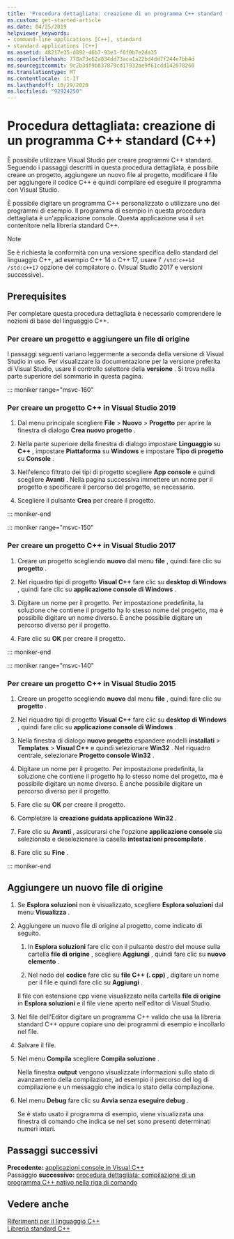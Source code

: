 ```yaml
---
title: 'Procedura dettagliata: creazione di un programma C++ standard (C++)'
ms.custom: get-started-article
ms.date: 04/25/2019
helpviewer_keywords:
- command-line applications [C++], standard
- standard applications [C++]
ms.assetid: 48217e35-d892-46b7-93e3-f6f0b7e2da35
ms.openlocfilehash: 778a73e62a834dd73aca1a22bd4dd7f244e7bb4d
ms.sourcegitcommit: 9c2b3df9b837879cd17932ae9f61cdd142078260
ms.translationtype: MT
ms.contentlocale: it-IT
ms.lasthandoff: 10/29/2020
ms.locfileid: "92924250"
---
```

# <a name="walkthrough-creating-a-standard-c-program-c"></a>Procedura dettagliata: creazione di un programma C++ standard (C++)

È possibile utilizzare Visual Studio per creare programmi C++ standard. Seguendo i passaggi descritti in questa procedura dettagliata, è possibile creare un progetto, aggiungere un nuovo file al progetto, modificare il file per aggiungere il codice C++ e quindi compilare ed eseguire il programma con Visual Studio.

È possibile digitare un programma C++ personalizzato o utilizzare uno dei programmi di esempio. Il programma di esempio in questa procedura dettagliata è un'applicazione console. Questa applicazione usa il `set` contenitore nella libreria standard C++.

> [!NOTE]
> Se è richiesta la conformità con una versione specifica dello standard del linguaggio C++, ad esempio C++ 14 o C++ 17, usare l' `/std:c++14` `/std:c++17` opzione del compilatore o. (Visual Studio 2017 e versioni successive).

## <a name="prerequisites"></a>Prerequisites

Per completare questa procedura dettagliata è necessario comprendere le nozioni di base del linguaggio C++.

### <a name="to-create-a-project-and-add-a-source-file"></a>Per creare un progetto e aggiungere un file di origine

I passaggi seguenti variano leggermente a seconda della versione di Visual Studio in uso. Per visualizzare la documentazione per la versione preferita di Visual Studio, usare il controllo selettore della **versione** . Si trova nella parte superiore del sommario in questa pagina.

::: moniker range="msvc-160"

### <a name="to-create-a-c-project-in-visual-studio-2019"></a>Per creare un progetto C++ in Visual Studio 2019

1. Dal menu principale scegliere **File** > **Nuovo** > **Progetto** per aprire la finestra di dialogo **Crea nuovo progetto** .

1. Nella parte superiore della finestra di dialogo impostare **Linguaggio** su **C++** , impostare **Piattaforma** su **Windows** e impostare **Tipo di progetto** su **Console** .

1. Nell'elenco filtrato dei tipi di progetto scegliere **App console** e quindi scegliere **Avanti** . Nella pagina successiva immettere un nome per il progetto e specificare il percorso del progetto, se necessario.

1. Scegliere il pulsante **Crea** per creare il progetto.

::: moniker-end

::: moniker range="msvc-150"

### <a name="to-create-a-c-project-in-visual-studio-2017"></a>Per creare un progetto C++ in Visual Studio 2017

1. Creare un progetto scegliendo **nuovo** dal menu **file** , quindi fare clic su **progetto** .

1. Nel riquadro tipi di progetto **Visual C++** fare clic su **desktop di Windows** , quindi fare clic su **applicazione console di Windows** .

1. Digitare un nome per il progetto. Per impostazione predefinita, la soluzione che contiene il progetto ha lo stesso nome del progetto, ma è possibile digitare un nome diverso. È anche possibile digitare un percorso diverso per il progetto.

1. Fare clic su **OK** per creare il progetto.

::: moniker-end

::: moniker range="msvc-140"

### <a name="to-create-a-c-project-in-visual-studio-2015"></a>Per creare un progetto C++ in Visual Studio 2015

1. Creare un progetto scegliendo **nuovo** dal menu **file** , quindi fare clic su **progetto** .

1. Nel riquadro tipi di progetto **Visual C++** fare clic su **desktop di Windows** , quindi fare clic su **applicazione console di Windows** .

1. Nella finestra di dialogo **nuovo progetto** espandere modelli **installati**  >  **Templates**  >  **Visual C++** e quindi selezionare **Win32** . Nel riquadro centrale, selezionare **Progetto console Win32** .

1. Digitare un nome per il progetto. Per impostazione predefinita, la soluzione che contiene il progetto ha lo stesso nome del progetto, ma è possibile digitare un nome diverso. È anche possibile digitare un percorso diverso per il progetto.

1. Fare clic su **OK** per creare il progetto.

1. Completare la **creazione guidata applicazione Win32** .

1. Fare clic su **Avanti** , assicurarsi che l'opzione **applicazione console** sia selezionata e deselezionare la casella **intestazioni precompilate** .

1. Fare clic su **Fine** .

::: moniker-end

## <a name="add-a-new-source-file"></a>Aggiungere un nuovo file di origine

1. Se **Esplora soluzioni** non è visualizzato, scegliere **Esplora soluzioni** dal menu **Visualizza** .

1. Aggiungere un nuovo file di origine al progetto, come indicato di seguito.

   1. In **Esplora soluzioni** fare clic con il pulsante destro del mouse sulla cartella **file di origine** , scegliere **Aggiungi** , quindi fare clic su **nuovo elemento** .

   1. Nel nodo del **codice** fare clic su **file C++ (. cpp)** , digitare un nome per il file e quindi fare clic su **Aggiungi** .

   Il file con estensione cpp viene visualizzato nella cartella **file di origine** in **Esplora soluzioni** e il file viene aperto nell'editor di Visual Studio.

1. Nel file dell'Editor digitare un programma C++ valido che usa la libreria standard C++ oppure copiare uno dei programmi di esempio e incollarlo nel file.

1. Salvare il file.

1. Nel menu **Compila** scegliere **Compila soluzione** .

   Nella finestra **output** vengono visualizzate informazioni sullo stato di avanzamento della compilazione, ad esempio il percorso del log di compilazione e un messaggio che indica lo stato della compilazione.

1. Nel menu **Debug** fare clic su **Avvia senza eseguire debug** .

   Se è stato usato il programma di esempio, viene visualizzata una finestra di comando che indica se nel set sono presenti determinati numeri interi.

## <a name="next-steps"></a>Passaggi successivi

**Precedente:** [applicazioni console in Visual C++](./overview-of-windows-programming-in-cpp.md)<br/>
Passaggio **successivo:** [procedura dettagliata: compilazione di un programma C++ nativo nella riga di comando](../build/walkthrough-compiling-a-native-cpp-program-on-the-command-line.md)

## <a name="see-also"></a>Vedere anche

[Riferimenti per il linguaggio C++](../cpp/cpp-language-reference.md)<br/>
[Libreria standard C++](../standard-library/cpp-standard-library-reference.md)
